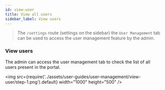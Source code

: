 ```yaml
---
id: view-user
title: View all users
sidebar_label: View users
---
```


> The `/settings` route (settings on the sidebar) the `User Management` tab can be used to access the user management feature by the admin.

### View users

The admin can access the user management tab to check the list of all users present in the portal.

<img src={require('../assets/user-guides/user-management/view-user/step-1.png').default} width="1000" height="500" />
